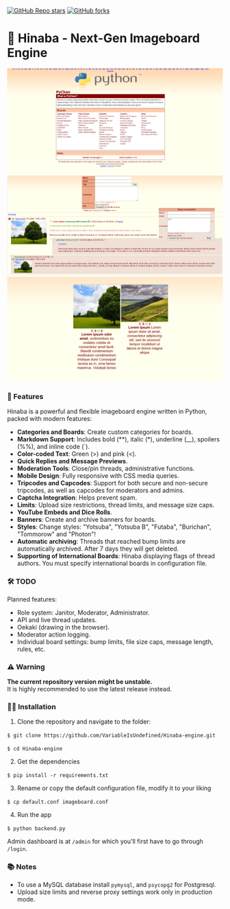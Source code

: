 [![GitHub Repo stars](https://img.shields.io/github/stars/VariableIsUndefined/Hinaba-engine?style=social)](https://github.com/VariableIsUndefined/Hinaba-engine)
[![GitHub forks](https://img.shields.io/github/forks/VariableIsUndefined/Hinaba-engine?style=social)](https://github.com/VariableIsUndefined/Hinaba-engine)

# 🌸 Hinaba - Next-Gen Imageboard Engine

![Screenshot](home.png)  
![Screenshot](image.png)  
![Screenshot](catalog.png)

### 🚀 Features

Hinaba is a powerful and flexible imageboard engine written in Python, packed with modern features:

- **Categories and Boards**: Create custom categories for boards.
- **Markdown Support**: Includes bold (**), italic (*), underline (__), spoilers (%%), and inline code (`).
- **Color-coded Text**: Green (>) and pink (<).
- **Quick Replies and Message Previews**.
- **Moderation Tools**: Close/pin threads, administrative functions.
- **Mobile Design**: Fully responsive with CSS media queries.
- **Tripcodes and Capcodes**: Support for both secure and non-secure tripcodes, as well as capcodes for moderators and
  admins.
- **Captcha Integration**: Helps prevent spam.
- **Limits**: Upload size restrictions, thread limits, and message size caps.
- **YouTube Embeds and Dice Rolls**.
- **Banners**: Create and archive banners for boards.
- **Styles**: Change styles: "Yotsuba", "Yotsuba B", "Futaba", "Burichan", "Tommorow" and "Photon"!
- **Automatic archiving**: Threads that reached bump limits are automatically archived. After 7 days they will get
  deleted.
- **Supporting of International Boards**: Hinaba displaying flags of thread authors. You must specify international
  boards in configuration file.

### 🛠️ TODO

Planned features:

- Role system: Janitor, Moderator, Administrator.
- API and live thread updates.
- Oekaki (drawing in the browser).
- Moderator action logging.
- Individual board settings: bump limits, file size caps, message length, rules, etc.

### ⚠️ Warning

**The current repository version might be unstable.**  
It is highly recommended to use the latest release instead.

### 🧑‍💻 Installation

1. Clone the repository and navigate to the folder:

`$ git clone https://github.com/VariableIsUndefined/Hinaba-engine.git`

`$ cd Hinaba-engine`

2. Get the dependencies

`$ pip install -r requirements.txt`

3. Rename or copy the default configuration file, modify it to your liking

`$ cp default.conf imageboard.conf`

4. Run the app

`$ python backend.py`

Admin dashboard is at `/admin` for which you'll first have to go through `/login`.

### 📚 Notes

- To use a MySQL database install ```pymysql```, and ```psycopg2``` for Postgresql.
- Upload size limits and reverse proxy settings work only in production mode.
